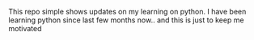 This repo simple shows updates on my learning on python. I have been learning python since last few months now.. and this is just to keep me motivated
